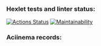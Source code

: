 ### Hexlet tests and linter status:
[![Actions Status](https://github.com/ConstableFraser/python-project-lvl1/workflows/hexlet-check/badge.svg)](https://github.com/ConstableFraser/python-project-lvl1/actions)
[![Maintainability](https://api.codeclimate.com/v1/badges/a99a88d28ad37a79dbf6/maintainability)](https://codeclimate.com/github/ConstableFraser/python-project-lvl1)

### Aciinema records:
<script id="asciicast-502029" src="https://asciinema.org/a/502029.js" async></script>
<script id="asciicast-502250" src="https://asciinema.org/a/502250.js" async></script>
<script id="asciicast-502804" src="https://asciinema.org/a/502804.js" async></script>
<script id="asciicast-502823" src="https://asciinema.org/a/502823.js" async></script>
<script id="asciicast-502830" src="https://asciinema.org/a/502830.js" async></script>
